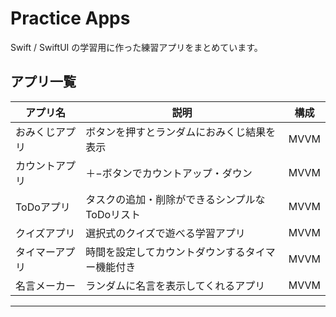 # Practice Apps

Swift / SwiftUI の学習用に作った練習アプリをまとめています。

## アプリ一覧

| アプリ名 | 説明 | 構成 |
|---------|------|------|
| おみくじアプリ | ボタンを押すとランダムにおみくじ結果を表示 | MVVM |
| カウントアプリ | ＋−ボタンでカウントアップ・ダウン | MVVM |
| ToDoアプリ | タスクの追加・削除ができるシンプルなToDoリスト | MVVM |
| クイズアプリ | 選択式のクイズで遊べる学習アプリ | MVVM |
| タイマーアプリ | 時間を設定してカウントダウンするタイマー機能付き | MVVM |
| 名言メーカー | ランダムに名言を表示してくれるアプリ | MVVM |


---
